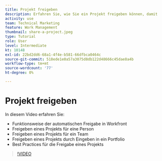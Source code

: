 ```yaml
---
title: Projekt freigeben
description: Erfahren Sie, wie Sie ein Projekt freigeben können, damit Interessengruppen und andere, die an dem Projekt interessiert sind, Einblick in die geleistete Arbeit erhalten können. Verwenden Sie dazu [!DNL  Workfront].
activity: use
team: Technical Marketing
feature: Work Management
thumbnail: share-a-project.jpeg
type: Tutorial
role: User
level: Intermediate
kt: 10148
exl-id: 22bd2dd6-68a1-4f4e-b581-66dfbca0464c
source-git-commit: 518ede1e0a57a3075d8db122d48666c45dae8a4b
workflow-type: tm+mt
source-wordcount: '77'
ht-degree: 0%

---
```


# Projekt freigeben

In diesem Video erfahren Sie:

* Funktionsweise der automatischen Freigabe in Workfront
* Freigeben eines Projekts für eine Person
* Freigeben eines Projekts für ein Team
* Freigeben eines Projekts durch Eingeben in ein Portfolio
* Best Practices für die Freigabe eines Projekts

>[!VIDEO](https://video.tv.adobe.com/v/3418904/?quality=12&learn=on)
